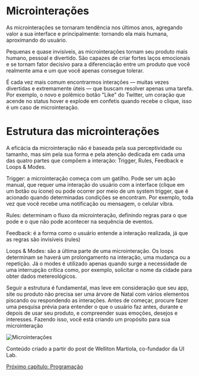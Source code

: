 # Microinterações

As microinterações se tornaram tendência nos últimos anos, agregando valor a sua interface e principalmente: tornando ela mais humana, aproximando do usuário.

Pequenas e quase invisíveis, as microinterações tornam seu produto mais humano, pessoal e divertido. São capazes de criar fortes laços emocionais
e se tornam fator decisivo para a diferenciação entre um produto que você realmente ama e um que você apenas consegue tolerar.

É cada vez mais comum encontrarmos interações — muitas vezes divertidas e extremamente úteis — que buscam resolver apenas uma tarefa. Por exemplo, o novo e polêmico botão "Like" do Twitter, um coração que acende no status hover e explode em confetis quando recebe o clique, isso é um caso de microinteração.

# Estrutura das microinterações

A eficácia da microinteração não é baseada pela sua perceptividade ou tamanho, mas sim pela sua forma e pela atenção dedicada em cada uma das quatro partes que compõem a interação: Trigger, Rules, Feedback e Loops & Modes.

Trigger: a microinteração começa com um gatilho. Pode ser um ação manual, que requer uma interação do usuário com a interface (clique em um botão ou ícone) ou pode ocorrer por meio de um system trigger, que é acionado quando determinadas condições se encontram. Por exemplo, toda vez que você recebe uma notificação ou mensagem, o celular vibra.

Rules: determinam o fluxo da microinteração, definindo regras para o que pode e o que não pode acontecer na sequência de eventos.

Feedback: é a forma como o usuário entende a interação realizada, já que as regras são invisíveis (rules)

Loops & Modes: são a última parte de uma microinteração. Os loops determinam se haverá um prolongamento na interação, uma mudança ou a repetição. Já o modes é utilizado apenas quando surge a necessidade de uma interrupção crítica como, por exemplo, solicitar o nome da cidade para obter dados metereológicos.

Seguir a estrutura é fundamental, mas leve em consideração que seu app, site ou produto não precisa ser uma árvore de Natal com vários elementos piscando ou respondendo as interações. Antes de começar, procure fazer uma pesquisa prévia para entender o que o usuário faz antes, durante e depois de usar seu produto, e compreender suas emoções, desejos e interesses. Fazendo isso, você está criando um propósito para sua microinteração

![Microinterações](https://cdn-images-1.medium.com/max/800/1*VqPhkXHGf22cUNK-dYiOBQ.gif)

Conteúdo criado a partir do post de Welliton Martiola, co-fundador da UI Lab.

[Próximo capítulo: Programação](../16-Programação/Programação.md)